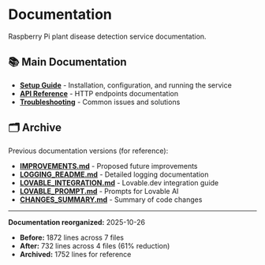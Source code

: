 # Documentation

Raspberry Pi plant disease detection service documentation.

## 📚 Main Documentation

- **[Setup Guide](SETUP.md)** - Installation, configuration, and running the service
- **[API Reference](API.md)** - HTTP endpoints documentation
- **[Troubleshooting](TROUBLESHOOTING.md)** - Common issues and solutions

## 🗂️ Archive

Previous documentation versions (for reference):

- **[IMPROVEMENTS.md](archive/IMPROVEMENTS.md)** - Proposed future improvements
- **[LOGGING_README.md](archive/LOGGING_README.md)** - Detailed logging documentation
- **[LOVABLE_INTEGRATION.md](archive/LOVABLE_INTEGRATION.md)** - Lovable.dev integration guide
- **[LOVABLE_PROMPT.md](archive/LOVABLE_PROMPT.md)** - Prompts for Lovable AI
- **[CHANGES_SUMMARY.md](archive/CHANGES_SUMMARY.md)** - Summary of code changes

---

**Documentation reorganized:** 2025-10-26

- **Before:** 1872 lines across 7 files
- **After:** 732 lines across 4 files (61% reduction)
- **Archived:** 1752 lines for reference
